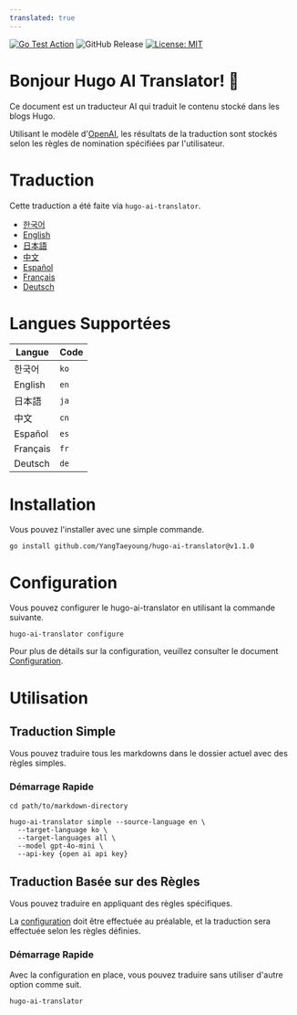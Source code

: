 ```yaml
---
translated: true
---
```

[![Go Test Action](https://github.com/YangTaeyoung/hugo-ai-translator/actions/workflows/test-ci.yaml/badge.svg)](https://github.com/YangTaeyoung/hugo-ai-translator/actions/workflows/test-ci.yaml)
![GitHub Release](https://img.shields.io/github/v/release/YangTaeyoung/hugo-ai-translator)
[![License: MIT](https://img.shields.io/badge/License-MIT-yellow.svg)](https://opensource.org/licenses/MIT)

# Bonjour Hugo AI Translator! 👋

Ce document est un traducteur AI qui traduit le contenu stocké dans les blogs Hugo.

Utilisant le modèle d'[OpenAI](https://openai.com), les résultats de la traduction sont stockés selon les règles de nomination spécifiées par l'utilisateur.

# Traduction

Cette traduction a été faite via `hugo-ai-translator`.

- [한국어](/README.md)
- [English](/README.en.md)
- [日本語](/README.ja.md)
- [中文](/README.cn.md)
- [Español](/README.es.md)
- [Français](/README.fr.md)
- [Deutsch](/README.de.md)


# Langues Supportées

| Langue   | Code |
|----------|------|
| 한국어      | `ko` |
| English  | `en` |
| 日本語      | `ja` |
| 中文       | `cn` |
| Español  | `es` |
| Français | `fr` |
| Deutsch  | `de` |

# Installation

Vous pouvez l'installer avec une simple commande.

```shell
go install github.com/YangTaeyoung/hugo-ai-translator@v1.1.0
```

# Configuration

Vous pouvez configurer le hugo-ai-translator en utilisant la commande suivante.

```shell
hugo-ai-translator configure
```

Pour plus de détails sur la configuration, veuillez consulter le document [Configuration](docs/configure.md).

# Utilisation

## Traduction Simple

Vous pouvez traduire tous les markdowns dans le dossier actuel avec des règles simples.

### Démarrage Rapide

```shell
cd path/to/markdown-directory

hugo-ai-translator simple --source-language en \
  --target-language ko \
  --target-languages all \
  --model gpt-4o-mini \
  --api-key {open ai api key}
```

## Traduction Basée sur des Règles

Vous pouvez traduire en appliquant des règles spécifiques.

La [configuration](docs/configure.md) doit être effectuée au préalable, et la traduction sera effectuée selon les règles définies.

### Démarrage Rapide

Avec la configuration en place, vous pouvez traduire sans utiliser d'autre option comme suit.

```shell
hugo-ai-translator
```